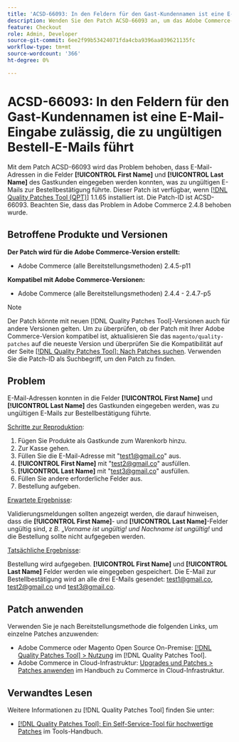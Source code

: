 ```yaml
---
title: 'ACSD-66093: In den Feldern für den Gast-Kundennamen ist eine E-Mail-Eingabe zulässig, die zu ungültigen Bestell-E-Mails führt'
description: Wenden Sie den Patch ACSD-66093 an, um das Adobe Commerce-Problem zu beheben, bei dem es möglich ist, E-Mail-Adressen in die Felder Gastkunde **[!UICONTROL First Name]** und **[!UICONTROL Last Name]** einzugeben und ungültige E-Mails zur Bestellbestätigung zu senden.
feature: Checkout
role: Admin, Developer
source-git-commit: 6ee2f99b53424071fda4cba9396aa039621135fc
workflow-type: tm+mt
source-wordcount: '366'
ht-degree: 0%

---
```



# ACSD-66093: In den Feldern für den Gast-Kundennamen ist eine E-Mail-Eingabe zulässig, die zu ungültigen Bestell-E-Mails führt

Mit dem Patch ACSD-66093 wird das Problem behoben, dass E-Mail-Adressen in die Felder **[!UICONTROL First Name]** und **[!UICONTROL Last Name]** des Gastkunden eingegeben werden konnten, was zu ungültigen E-Mails zur Bestellbestätigung führte. Dieser Patch ist verfügbar, wenn [[!DNL Quality Patches Tool (QPT)]](/help/tools/quality-patches-tool/quality-patches-tool-to-self-serve-quality-patches.md) 1.1.65 installiert ist. Die Patch-ID ist ACSD-66093. Beachten Sie, dass das Problem in Adobe Commerce 2.4.8 behoben wurde.

## Betroffene Produkte und Versionen

**Der Patch wird für die Adobe Commerce-Version erstellt:**

* Adobe Commerce (alle Bereitstellungsmethoden) 2.4.5-p11

**Kompatibel mit Adobe Commerce-Versionen:**

* Adobe Commerce (alle Bereitstellungsmethoden) 2.4.4 - 2.4.7-p5

>[!NOTE]
>
>Der Patch könnte mit neuen [!DNL Quality Patches Tool]-Versionen auch für andere Versionen gelten. Um zu überprüfen, ob der Patch mit Ihrer Adobe Commerce-Version kompatibel ist, aktualisieren Sie das `magento/quality-patches` auf die neueste Version und überprüfen Sie die Kompatibilität auf der Seite [[!DNL Quality Patches Tool]: Nach Patches suchen](https://experienceleague.adobe.com/tools/commerce-quality-patches/index.html). Verwenden Sie die Patch-ID als Suchbegriff, um den Patch zu finden.

## Problem

E-Mail-Adressen konnten in die Felder **[!UICONTROL First Name]** und **[!UICONTROL Last Name]** des Gastkunden eingegeben werden, was zu ungültigen E-Mails zur Bestellbestätigung führte.

<u>Schritte zur Reproduktion</u>:

1. Fügen Sie Produkte als Gastkunde zum Warenkorb hinzu.
2. Zur Kasse gehen.
3. Füllen Sie die E-Mail-Adresse mit &quot;test1@gmail.co&quot; aus.
4. **[!UICONTROL First Name]** mit &quot;<test2@gmail.co>&quot; ausfüllen.
5. **[!UICONTROL Last Name]** mit &quot;<test3@gmail.co>&quot; ausfüllen.
6. Füllen Sie andere erforderliche Felder aus.
7. Bestellung aufgeben.

<u>Erwartete Ergebnisse</u>:

Validierungsmeldungen sollten angezeigt werden, die darauf hinweisen, dass die **[!UICONTROL First Name]**- und **[!UICONTROL Last Name]**-Felder ungültig sind, z *B. „Vorname ist ungültig! und Nachname ist ungültig!* und die Bestellung sollte nicht aufgegeben werden.

<u>Tatsächliche Ergebnisse</u>:

Bestellung wird aufgegeben.
**[!UICONTROL First Name]** und **[!UICONTROL Last Name]** Felder werden wie eingegeben gespeichert.
Die E-Mail zur Bestellbestätigung wird an alle drei E-Mails gesendet: test1@gmail.co, test2@gmail.co und test3@gmail.co.

## Patch anwenden

Verwenden Sie je nach Bereitstellungsmethode die folgenden Links, um einzelne Patches anzuwenden:

* Adobe Commerce oder Magento Open Source On-Premise: [[!DNL Quality Patches Tool] > Nutzung](/help/tools/quality-patches-tool/usage.md) im [!DNL Quality Patches Tool].
* Adobe Commerce in Cloud-Infrastruktur: [Upgrades und Patches > Patches anwenden](https://experienceleague.adobe.com/docs/commerce-cloud-service/user-guide/develop/upgrade/apply-patches.html) im Handbuch zu Commerce in Cloud-Infrastruktur.

## Verwandtes Lesen

Weitere Informationen zu [!DNL Quality Patches Tool] finden Sie unter:

* [[!DNL Quality Patches Tool]: Ein Self-Service-Tool für hochwertige Patches](/help/tools/quality-patches-tool/quality-patches-tool-to-self-serve-quality-patches.md) im Tools-Handbuch.
